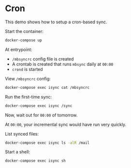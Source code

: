 # Cron

This demo shows how to setup a cron-based sync.

Start the container:

```sh
docker-compose up
```

At entrypoint:

- `/mbsyncrc` config file is created
- A crontab is created that runs `mbsync` daily at `00:00`
- `crond` is started

View `/mbsyncrc` config:

```sh
docker-compose exec isync cat /mbsyncrc
```

Run the first-time sync:

```sh
docker-compose exec isync /sync
```

Now, wait out for `00:00` of tomorrow.

At `00:00`, your incremental sync would have run very quickly.

List synced files:

```sh
docker-compose exec isync ls -alR /mail
```

Start a shell:

```sh
docker-compose exec isync sh
```
